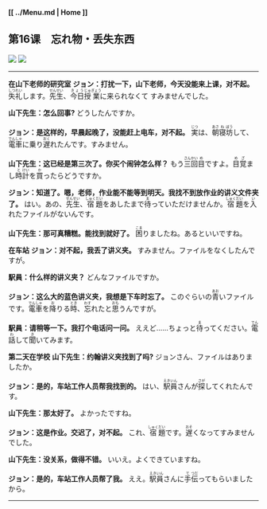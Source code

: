 **[[ ../Menu.md | Home ]]**
## 第16课　忘れ物・丢失东西
![](src/16-1.PNG)
![](src/16-2.PNG)

---

**在山下老师的研究室**
**ジョン：打扰一下，山下老师，今天没能来上课，对不起。**
<ruby>失<rp>(</rp><rt>しつ</rt><rp>)</rp></ruby><ruby>礼<rp>(</rp><rt>れい</rt><rp>)</rp></ruby>します。<ruby>先<rp>(</rp><rt>せん</rt><rp>)</rp></ruby><ruby>生<rp>(</rp><rt>せい</rt><rp>)</rp></ruby>、<ruby>今日<rp>(</rp><rt>きょう</rt><rp>)</rp></ruby><ruby>授<rp>(</rp><rt>じゅ</rt><rp>)</rp></ruby><ruby>業<rp>(</rp><rt>ぎょう</rt><rp>)</rp></ruby>に来られなくて すみませんでした。

**山下先生：怎么回事?**
どうしたんですか。

**ジョン：是这样的，早晨起晚了，没能赶上电车，对不起。**
<ruby>実<rp>(</rp><rt>じつ</rt><rp>)</rp></ruby>は、<ruby>朝<rp>(</rp><rt>あさ</rt><rp>)</rp></ruby><ruby>寝<rp>(</rp><rt>ね</rt><rp>)</rp></ruby><ruby>坊<rp>(</rp><rt>ぼう</rt><rp>)</rp></ruby>して、<ruby>電<rp>(</rp><rt>でん</rt><rp>)</rp></ruby><ruby>車<rp>(</rp><rt>しゃ</rt><rp>)</rp></ruby>に乗り<ruby>遅<rp>(</rp><rt>おく</rt><rp>)</rp></ruby>れたんです。すみません。

**山下先生：这已经是第三次了。你买个闹钟怎么样？**
もう<ruby>三<rp>(</rp><rt>さん</rt><rp>)</rp></ruby><ruby>回<rp>(</rp><rt>かい</rt><rp>)</rp></ruby><ruby>目<rp>(</rp><rt>め</rt><rp>)</rp></ruby>ですよ。<ruby>目<rp>(</rp><rt>め</rt><rp>)</rp></ruby><ruby>覚<rp>(</rp><rt>ざ</rt><rp>)</rp></ruby>まし<ruby>時<rp>(</rp><rt>と</rt><rp>)</rp></ruby><ruby>計<rp>(</rp><rt>けい</rt><rp>)</rp></ruby>を<ruby>買<rp>(</rp><rt>か</rt><rp>)</rp></ruby>ったらどうですか。

**ジョン：知道了。嗯，老师，作业能不能等到明天。我找不到放作业的讲义文件夹了。**
はい。あの、<ruby>先<rp>(</rp><rt>せん</rt><rp>)</rp></ruby><ruby>生<rp>(</rp><rt>せい</rt><rp>)</rp></ruby>、<ruby>宿<rp>(</rp><rt>しゅく</rt><rp>)</rp></ruby><ruby>題<rp>(</rp><rt>だい</rt><rp>)</rp></ruby>をあしたまで<ruby>待<rp>(</rp><rt>ま</rt><rp>)</rp></ruby>っていただけませんか。<ruby>宿<rp>(</rp><rt>しゅく</rt><rp>)</rp></ruby><ruby>題<rp>(</rp><rt>だい</rt><rp>)</rp></ruby>を<ruby>入<rp>(</rp><rt>い</rt><rp>)</rp></ruby>れたファイルがないんです。

**山下先生：那可真糟糕。能找到就好了。**
<ruby>困<rp>(</rp><rt>こま</rt><rp>)</rp></ruby>りましたね。あるといいですね。

**在车站**
**ジョン：对不起，我丢了讲义夹。**
すみません。ファイルをなくしたんですが。

**駅員：什么样的讲义夹？**
どんなファイルですか。

**ジョン：这么大的蓝色讲义夹，我想是下车时忘了。**
このぐらいの<ruby>青<rp>(</rp><rt>あお</rt><rp>)</rp></ruby>いファイルです。<ruby>電<rp>(</rp><rt>でん</rt><rp>)</rp></ruby><ruby>車<rp>(</rp><rt>しゃ</rt><rp>)</rp></ruby>を<ruby>降<rp>(</rp><rt>お</rt><rp>)</rp></ruby>りる<ruby>時<rp>(</rp><rt>とき</rt><rp>)</rp></ruby>、<ruby>忘<rp>(</rp><rt>わす</rt><rp>)</rp></ruby>れたと<ruby>思<rp>(</rp><rt>おも</rt><rp>)</rp></ruby>うんですが。

**駅員：请稍等一下。我打个电话问一问。**
ええど......ちょっと<ruby>待<rp>(</rp><rt>ま</rt><rp>)</rp></ruby>ってください。<ruby>電<rp>(</rp><rt>でん</rt><rp>)</rp></ruby><ruby>話<rp>(</rp><rt>わ</rt><rp>)</rp></ruby>して<ruby>聞<rp>(</rp><rt>き</rt><rp>)</rp></ruby>いてみます。

**第二天在学校**
**山下先生：约翰讲义夹找到了吗?**
ジョンさん、ファイルはありましたか。

**ジョン：是的，车站工作人员帮我找到的。**
はい、<ruby>駅<rp>(</rp><rt>えき</rt><rp>)</rp></ruby><ruby>員<rp>(</rp><rt>いん</rt><rp>)</rp></ruby>さんが<ruby>探<rp>(</rp><rt>さが</rt><rp>)</rp></ruby>してくれたんです。

**山下先生：那太好了。**
よかったですね。

**ジョン：这是作业。交迟了，对不起。**
これ、<ruby>宿<rp>(</rp><rt>しゅく</rt><rp>)</rp></ruby><ruby>題<rp>(</rp><rt>だい</rt><rp>)</rp></ruby>です。<ruby>遅<rp>(</rp><rt>おそ</rt><rp>)</rp></ruby>くなってすみませんでした。

**山下先生：没关系，做得不错。**
いいえ。よくできていますね。

**ジョン：是的，车站工作人员帮了我。**
ええ。<ruby>駅<rp>(</rp><rt>えき</rt><rp>)</rp></ruby><ruby>員<rp>(</rp><rt>いん</rt><rp>)</rp></ruby>さんに<ruby>手<rp>(</rp><rt>て</rt><rp>)</rp></ruby><ruby>伝<rp>(</rp><rt>つだ</rt><rp>)</rp></ruby>ってもらいましたから。

---
